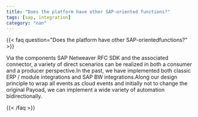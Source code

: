 ```yaml
---
title: "Does the platform have other SAP-oriented functions?"
tags: [sap, integration]
category: "nan"
---
```


<!-- QUESTION -->

{{< faq question="Does the platform have other SAP-orientedfunctions?" >}}

<!-- ANSWER -->

Via the components SAP Netweaver RFC SDK and the associated connector, a variety of direct scenarios can be realized in both a consumer and a producer perspective.In the past, we have implemented both classic ERP / module integrations and SAP BW integrations.Along our design principle to wrap all events as cloud events and initially not to change the original Payoad, we can implement a wide variety of automation bidirectionally.

{{< /faq >}}

